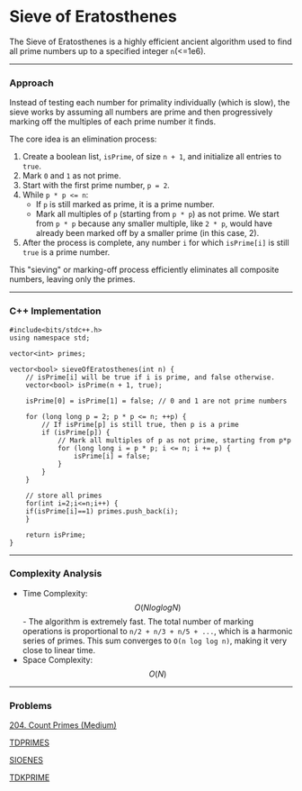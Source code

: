 # Sieve of Eratosthenes

The Sieve of Eratosthenes is a highly efficient ancient algorithm used to find all prime numbers up to a specified integer `n`(<=1e6).

***

### Approach

Instead of testing each number for primality individually (which is slow), the sieve works by assuming all numbers are prime and then progressively marking off the multiples of each prime number it finds.

The core idea is an elimination process:

1. Create a boolean list, `isPrime`, of size `n + 1`, and initialize all entries to `true`.
2. Mark `0` and `1` as not prime.
3. Start with the first prime number, `p = 2`.
4. While `p * p <= n`:
   * If `p` is still marked as prime, it is a prime number.
   * Mark all multiples of `p` (starting from `p * p`) as not prime. We start from `p * p` because any smaller multiple, like `2 * p`, would have already been marked off by a smaller prime (in this case, 2).
5. After the process is complete, any number `i` for which `isPrime[i]` is still `true` is a prime number.

This "sieving" or marking-off process efficiently eliminates all composite numbers, leaving only the primes.

***

### C++ Implementation

<pre class="language-cpp"><code class="lang-cpp">#include&#x3C;bits/stdc++.h>
using namespace std;

vector&#x3C;int> primes;
<strong>
</strong>vector&#x3C;bool> sieveOfEratosthenes(int n) {
    // isPrime[i] will be true if i is prime, and false otherwise.
    vector&#x3C;bool> isPrime(n + 1, true);

    isPrime[0] = isPrime[1] = false; // 0 and 1 are not prime numbers

    for (long long p = 2; p * p &#x3C;= n; ++p) {
        // If isPrime[p] is still true, then p is a prime
        if (isPrime[p]) {
            // Mark all multiples of p as not prime, starting from p*p
            for (long long i = p * p; i &#x3C;= n; i += p) {
                isPrime[i] = false;
            }
        }
    }
    
    // store all primes
    for(int i=2;i&#x3C;=n;i++) {
	if(isPrime[i]==1) primes.push_back(i);
    }
    
    return isPrime;
}
</code></pre>

***

### Complexity Analysis

* Time Complexity: $$O(NloglogN)$$ - The algorithm is extremely fast. The total number of marking operations is proportional to `n/2 + n/3 + n/5 + ...`, which is a harmonic series of primes. This sum converges to `O(n log log n)`, making it very close to linear time.
* Space Complexity: $$O(N)$$

***

### Problems

[204. Count Primes (Medium)](https://leetcode.com/problems/count-primes/description/)

[TDPRIMES](https://www.spoj.com/problems/TDPRIMES/)

[SIOENES](https://www.spoj.com/problems/SIOENES/)

[TDKPRIME](https://www.spoj.com/problems/TDKPRIME/)
